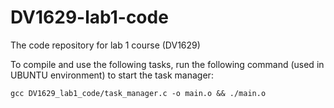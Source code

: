 # DV1629-lab1-code
The code repository for lab 1 course (DV1629)

To compile and use the following tasks, run the following command (used in UBUNTU environment)
to start the task manager:
```
gcc DV1629_lab1_code/task_manager.c -o main.o && ./main.o
```

